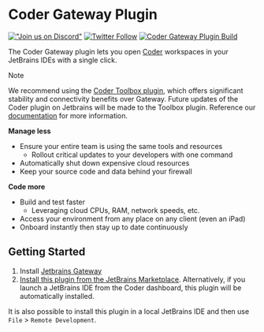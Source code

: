 # Coder Gateway Plugin

[!["Join us on
Discord"](https://img.shields.io/badge/join-us%20on%20Discord-gray.svg?longCache=true&logo=discord&colorB=purple)](https://discord.gg/coder)
[![Twitter
Follow](https://img.shields.io/twitter/follow/CoderHQ?label=%40CoderHQ&style=social)](https://twitter.com/coderhq)
[![Coder Gateway Plugin Build](https://github.com/coder/jetbrains-coder/actions/workflows/build.yml/badge.svg)](https://github.com/coder/jetbrains-coder/actions/workflows/build.yml)

<!-- Plugin description -->
The Coder Gateway plugin lets you open [Coder](https://github.com/coder/coder)
workspaces in your JetBrains IDEs with a single click.

> [!NOTE]  
> We recommend using the [Coder Toolbox plugin](https://github.com/coder/coder-jetbrains-toolbox), which offers significant stability and connectivity benefits over Gateway. Future updates of the Coder plugin on Jetbrains will be made to the Toolbox plugin. Reference our [documentation](https://coder.com/docs/user-guides/workspace-access/jetbrains/toolbox) for more information.


**Manage less**

- Ensure your entire team is using the same tools and resources
  - Rollout critical updates to your developers with one command
- Automatically shut down expensive cloud resources
- Keep your source code and data behind your firewall

**Code more**

- Build and test faster
  - Leveraging cloud CPUs, RAM, network speeds, etc.
- Access your environment from any place on any client (even an iPad)
- Onboard instantly then stay up to date continuously

<!-- Plugin description end -->

## Getting Started

1. Install [Jetbrains Gateway](https://www.jetbrains.com/remote-development/gateway/)
2. [Install this plugin from the JetBrains Marketplace](https://plugins.jetbrains.com/plugin/19620-coder/).
   Alternatively, if you launch a JetBrains IDE from the Coder dashboard, this
   plugin will be automatically installed.

It is also possible to install this plugin in a local JetBrains IDE and then use
`File` > `Remote Development`.
